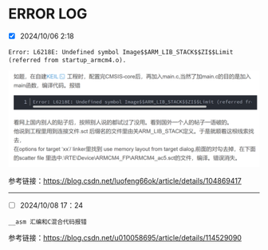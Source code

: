 # ERROR LOG

- [x] 2024/10/06 2:18

```
Error: L6218E: Undefined symbol Image$$ARM_LIB_STACK$$ZI$$Limit (referred from startup_armcm4.o).
```

<img src=".assets/image-20241006022211406.png" alt="image-20241006022211406" style="zoom:50%;" />

参考链接：https://blog.csdn.net/luofeng66ok/article/details/104869417

---

- [ ] 2024/10/08 17：24

```
__asm 汇编和C混合代码报错
```

参考链接：https://blog.csdn.net/u010058695/article/details/114529090
